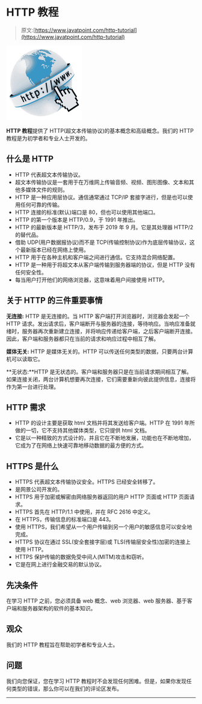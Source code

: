 # HTTP 教程

> 原文:[https://www.javatpoint.com/http-tutorial](https://www.javatpoint.com/http-tutorial)

![HTTP Introduction](img/1ca7b6cc83cca8325aec6b94838bba55.png)

**HTTP 教程**提供了 HTTP(超文本传输协议)的基本概念和高级概念。我们的 HTTP 教程是为初学者和专业人士开发的。

## 什么是 HTTP

*   HTTP 代表超文本传输协议。
*   超文本传输协议是一套用于在万维网上传输音频、视频、图形图像、文本和其他多媒体文件的规则。
*   HTTP 是一种应用层协议。通信通常通过 TCP/IP 套接字进行，但是也可以使用任何可靠的传输。
*   HTTP 连接的标准(默认)端口是 80，但也可以使用其他端口。
*   HTTP 的第一个版本是 HTTP/0.9，于 1991 年推出。
*   HTTP 的最新版本是 HTTP/3，发布于 2019 年 9 月。它是其处理器 HTTP/2 的替代品。
*   借助 UDP(用户数据报协议)而不是 TCP(传输控制协议)作为底层传输协议，这个最新版本已经在网络上使用。
*   HTTP 用于在各种主机和客户端之间进行通信。它支持混合网络配置。
*   HTTP 是一种用于将超文本从客户端传输到服务器端的协议，但是 HTTP 没有任何安全性。
*   每当用户打开他们的网络浏览器，这意味着用户间接使用 HTTP。

## 关于 HTTP 的三件重要事情

**无连接:** HTTP 是无连接的。当 HTTP 客户端打开浏览器时，浏览器会发起一个 HTTP 请求。发出请求后，客户端断开与服务器的连接，等待响应。当响应准备就绪时，服务器再次重新建立连接，并将响应传递给客户端，之后客户端断开连接。因此，客户端和服务器都只在当前的请求和响应过程中相互了解。

**媒体无关:** HTTP 是媒体无关的。HTTP 可以传送任何类型的数据，只要两台计算机可以读取它。

**无状态:**HTTP 是无状态的。客户端和服务器只是在当前请求期间相互了解。如果连接关闭，两台计算机想要再次连接，它们需要重新向彼此提供信息，连接将作为第一台进行处理。

## HTTP 需求

*   HTTP 的设计主要是获取 html 文档并将其发送给客户端。HTTP 在 1991 年所做的一切，它不支持其他媒体类型，它只提供 html 文档。
*   它是以一种精致的方式设计的，并且它在不断地发展，功能也在不断地增加，它成为了在网络上快速可靠地移动数据的最方便的方式。

## HTTPS 是什么

*   HTTPS 代表超文本传输协议安全。HTTPS 已经安全转移了。
*   是网景公司开发的。
*   HTTPS 用于加密或解密由网络服务器返回的用户 HTTP 页面或 HTTP 页面请求。
*   HTTPS 首先在 HTTP/1.1 中使用，并在 RFC 2616 中定义。
*   在 HTTPS，传输信息的标准端口是 443。
*   使用 HTTPS，我们希望从一个用户传输到另一个用户的敏感信息可以安全地完成。
*   HTTPS 协议在通过 SSL(安全套接字层)或 TLS(传输层安全性)加密的连接上使用 HTTP。
*   HTTPS 保护传输的数据免受中间人(MITM)攻击和窃听。
*   它是在网上进行金融交易的默认协议。

## 先决条件

在学习 HTTP 之前，您必须具备 web 概念、web 浏览器、web 服务器、基于客户端和服务器架构的软件的基本知识。

## 观众

我们的 HTTP 教程旨在帮助初学者和专业人士。

## 问题

我们向您保证，您在学习 HTTP 教程时不会发现任何困难。但是，如果你发现任何类型的错误，那么你可以在我们的评论区发布。

* * *